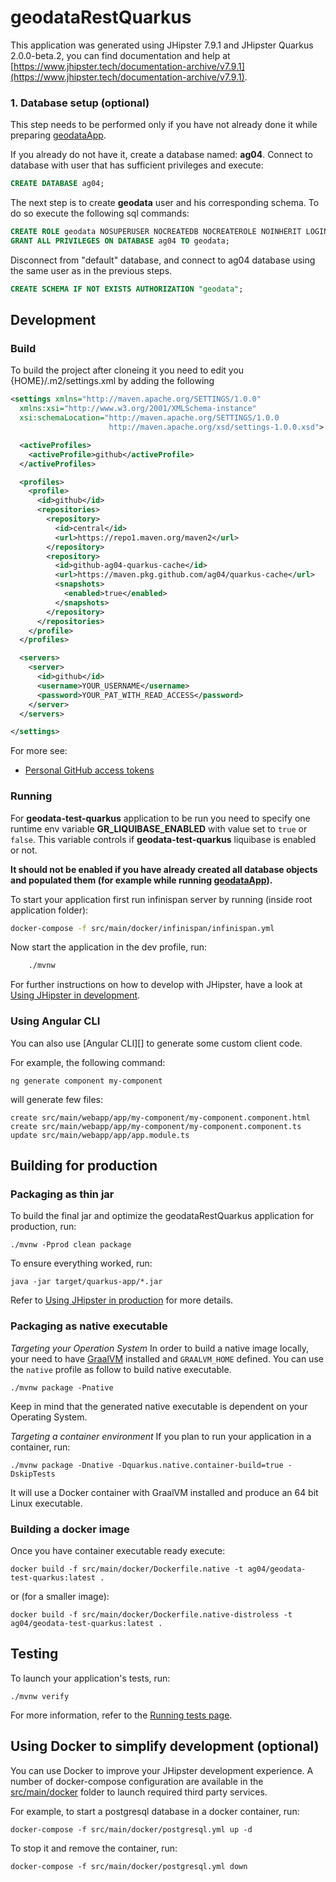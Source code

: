 # geodataRestQuarkus

This application was generated using JHipster 7.9.1 and JHipster Quarkus 2.0.0-beta.2, you can find documentation and help at [https://www.jhipster.tech/documentation-archive/v7.9.1](https://www.jhipster.tech/documentation-archive/v7.9.1).

### 1. Database setup (optional)
This step needs to be performed only if you have not already done it while preparing [geodataApp][].

If you already do not have it, create a database named: **ag04**.
Connect to database with user that has sufficient privileges and execute:

```sql
CREATE DATABASE ag04;
```

The next step is to create **geodata** user and his corresponding schema.
To do so execute the following sql commands:

```sql
CREATE ROLE geodata NOSUPERUSER NOCREATEDB NOCREATEROLE NOINHERIT LOGIN PASSWORD 'geodatapwd';
GRANT ALL PRIVILEGES ON DATABASE ag04 TO geodata;
```

Disconnect from "default" database, and connect to ag04 database using the same user as in the previous steps.

```sql
CREATE SCHEMA IF NOT EXISTS AUTHORIZATION "geodata";
```

## Development

### Build
To build the project after cloneing it you need to edit you {HOME}/.m2/settings.xml by adding the following

```xml
<settings xmlns="http://maven.apache.org/SETTINGS/1.0.0"
  xmlns:xsi="http://www.w3.org/2001/XMLSchema-instance"
  xsi:schemaLocation="http://maven.apache.org/SETTINGS/1.0.0
                      http://maven.apache.org/xsd/settings-1.0.0.xsd">

  <activeProfiles>
    <activeProfile>github</activeProfile>
  </activeProfiles>

  <profiles>
    <profile>
      <id>github</id>
      <repositories>
        <repository>
          <id>central</id>
          <url>https://repo1.maven.org/maven2</url>
        </repository>
        <repository>
          <id>github-ag04-quarkus-cache</id>
          <url>https://maven.pkg.github.com/ag04/quarkus-cache</url>
          <snapshots>
            <enabled>true</enabled>
          </snapshots>
        </repository>
      </repositories>
    </profile>
  </profiles>

  <servers>
    <server>
      <id>github</id>
      <username>YOUR_USERNAME</username>
      <password>YOUR_PAT_WITH_READ_ACCESS</password>
    </server>
  </servers>

</settings>
```
For more see:
* [Personal GitHub access tokens](https://docs.github.com/en/authentication/keeping-your-account-and-data-secure/creating-a-personal-access-token)

### Running

For **geodata-test-quarkus** application to be run you need to specify one runtime env variable **GR_LIQUIBASE_ENABLED** with value set to `true` or `false`.
This variable controls if **geodata-test-quarkus** liquibase is enabled or not. 

**It should not be enabled if you have already created all database objects and populated them (for example while running [geodataApp][]).**


To start your application first run infinispan server by running (inside root application folder):
```sh
docker-compose -f src/main/docker/infinispan/infinispan.yml
```

Now start the application in the dev profile, run:

```sh
    ./mvnw
```

For further instructions on how to develop with JHipster, have a look at [Using JHipster in development][].

### Using Angular CLI

You can also use [Angular CLI][] to generate some custom client code.

For example, the following command:

    ng generate component my-component

will generate few files:

    create src/main/webapp/app/my-component/my-component.component.html
    create src/main/webapp/app/my-component/my-component.component.ts
    update src/main/webapp/app/app.module.ts

## Building for production

### Packaging as thin jar

To build the final jar and optimize the geodataRestQuarkus application for production, run:

```
./mvnw -Pprod clean package
```

To ensure everything worked, run:

    java -jar target/quarkus-app/*.jar

Refer to [Using JHipster in production][] for more details.

### Packaging as native executable

_Targeting your Operation System_
In order to build a native image locally, your need to have [GraalVM](https://www.graalvm.org/) installed and `GRAALVM_HOME` defined.
You can use the `native` profile as follow to build native executable.

```
./mvnw package -Pnative
```

Keep in mind that the generated native executable is dependent on your Operating System.

_Targeting a container environment_
If you plan to run your application in a container, run:

```
./mvnw package -Dnative -Dquarkus.native.container-build=true -DskipTests
```

It will use a Docker container with GraalVM installed and produce an 64 bit Linux executable.

### Building a docker image

Once you have container executable ready execute:

```
docker build -f src/main/docker/Dockerfile.native -t ag04/geodata-test-quarkus:latest .
```

or (for a smaller image):

```
docker build -f src/main/docker/Dockerfile.native-distroless -t ag04/geodata-test-quarkus:latest .
```



## Testing

To launch your application's tests, run:

    ./mvnw verify

For more information, refer to the [Running tests page][].

## Using Docker to simplify development (optional)

You can use Docker to improve your JHipster development experience. A number of docker-compose configuration are available in the [src/main/docker](src/main/docker) folder to launch required third party services.

For example, to start a postgresql database in a docker container, run:

    docker-compose -f src/main/docker/postgresql.yml up -d

To stop it and remove the container, run:

    docker-compose -f src/main/docker/postgresql.yml down

[jhipster homepage and latest documentation]: https://www.jhipster.tech
[jhipster 7.9.1 archive]: https://www.jhipster.tech/documentation-archive/v7.9.1
[using jhipster in development]: https://www.jhipster.tech/documentation-archive/v7.9.1/development/
[using docker and docker-compose]: https://www.jhipster.tech/documentation-archive/v7.9.1/docker-compose
[using jhipster in production]: https://www.jhipster.tech/documentation-archive/v7.9.1/production/
[running tests page]: https://www.jhipster.tech/documentation-archive/v7.9.1/running-tests/
[code quality page]: https://www.jhipster.tech/documentation-archive/v7.9.1/code-quality/
[setting up continuous integration]: https://www.jhipster.tech/documentation-archive/v7.9.1/setting-up-ci/
[geodataApp]: https://github.com/dmadunic/geodata-app